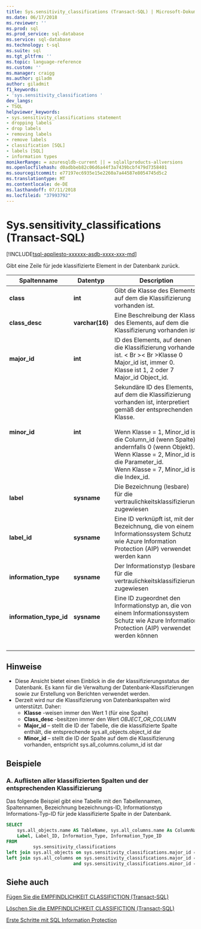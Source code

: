 ```yaml
---
title: Sys.sensitivity_classifications (Transact-SQL) | Microsoft-Dokumentation
ms.date: 06/17/2018
ms.reviewer: ''
ms.prod: sql
ms.prod_service: sql-database
ms.service: sql-database
ms.technology: t-sql
ms.suite: sql
ms.tgt_pltfrm: ''
ms.topic: language-reference
ms.custom: ''
ms.manager: craigg
ms.author: giladm
author: giladmit
f1_keywords:
- 'sys.sensitivity_classifications '
dev_langs:
- TSQL
helpviewer_keywords:
- sys.sensitivity_classifications statement
- dropping labels
- drop labels
- removing labels
- remove labels
- classification [SQL]
- labels [SQL]
- information types
monikerRange: = azuresqldb-current || = sqlallproducts-allversions
ms.openlocfilehash: d0adbbeb82c06d6a44f3a7439bcbf479d7358401
ms.sourcegitcommit: e77197ec6935e15e2260a7a44587e8054745d5c2
ms.translationtype: MT
ms.contentlocale: de-DE
ms.lasthandoff: 07/11/2018
ms.locfileid: "37993792"
---
```

# <a name="syssensitivityclassifications-transact-sql"></a>Sys.sensitivity_classifications (Transact-SQL)
[!INCLUDE[tsql-appliesto-xxxxxx-asdb-xxxx-xxx-md](../../includes/tsql-appliesto-xxxxxx-asdb-xxxx-xxx-md.md)]

Gibt eine Zeile für jede klassifizierte Element in der Datenbank zurück.

|Spaltenname|Datentyp|Description|
|-----------------|---------------|-----------------|  
|**class**|**int**|Gibt die Klasse des Elements, auf dem die Klassifizierung vorhanden ist.|  
|**class_desc**|**varchar(16)**|Eine Beschreibung der Klasse des Elements, auf dem die Klassifizierung vorhanden ist.|  
|**major_id**|**int**|ID des Elements, auf denen die Klassifizierung vorhanden ist. < Br \>< Br \>Klasse 0 Major_id ist, immer 0.<br>Klasse ist 1, 2 oder 7 Major_id Object_id.|  
|**minor_id**|**int**|Sekundäre ID des Elements, auf dem die Klassifizierung vorhanden ist, interpretiert gemäß der entsprechenden Klasse.<br><br>Wenn Klasse = 1, Minor_id ist die Column_id (wenn Spalte), andernfalls 0 (wenn Objekt).<br>Wenn Klasse = 2, Minor_id ist die Parameter_id.<br>Wenn Klasse = 7, Minor_id ist die Index_id. |  
|**label**|**sysname**|Die Bezeichnung (lesbare) für die vertraulichkeitsklassifizierung zugewiesen|  
|**label_id**|**sysname**|Eine ID verknüpft ist, mit der Bezeichnung, die von einem Informationssystem Schutz wie Azure Information Protection (AIP) verwendet werden kann|  
|**information_type**|**sysname**|Der Informationstyp (lesbare) für die vertraulichkeitsklassifizierung zugewiesen|  
|**information_type_id**|**sysname**|Eine ID zugeordnet den Informationstyp an, die von einem Informationssystem Schutz wie Azure Information Protection (AIP) verwendet werden können|  
| &nbsp; | &nbsp; | &nbsp; |

## <a name="remarks"></a>Hinweise  

- Diese Ansicht bietet einen Einblick in die der klassifizierungsstatus der Datenbank. Es kann für die Verwaltung der Datenbank-Klassifizierungen sowie zur Erstellung von Berichten verwendet werden.
- Derzeit wird nur die Klassifizierung von Datenbankspalten wird unterstützt. Daher:
    - **Klasse** -weisen immer den Wert 1 (für eine Spalte)
    - **Class_desc** -besitzen immer den Wert *OBJECT_OR_COLUMN*
    - **Major_id** – stellt die ID der Tabelle, die die klassifizierte Spalte enthält, die entsprechende sys.all_objects.object_id dar
    - **Minor_id** – stellt die ID der Spalte auf dem die Klassifizierung vorhanden, entspricht sys.all_columns.column_id ist dar

## <a name="examples"></a>Beispiele

### <a name="a-listing-all-classified-columns-and-their-corresponding-classification"></a>A. Auflisten aller klassifizierten Spalten und der entsprechenden Klassifizierung

Das folgende Beispiel gibt eine Tabelle mit den Tabellennamen, Spaltennamen, Bezeichnung bezeichnungs-ID, Informationstyp Informations-Typ-ID für jede klassifizierte Spalte in der Datenbank.

```sql
SELECT
    sys.all_objects.name AS TableName, sys.all_columns.name As ColumnName,
    Label, Label_ID, Information_Type, Information_Type_ID
FROM
          sys.sensitivity_classifications
left join sys.all_objects on sys.sensitivity_classifications.major_id = sys.all_objects.object_id
left join sys.all_columns on sys.sensitivity_classifications.major_id = sys.all_columns.object_id
                         and sys.sensitivity_classifications.minor_id = sys.all_columns.column_id
```

## <a name="see-also"></a>Siehe auch  

[Fügen Sie die EMPFINDLICHKEIT CLASSIFICTION (Transact-SQL)](../../t-sql/statements/add-sensitivity-classification-transact-sql.md)

[Löschen Sie die EMPFINDLICHKEIT CLASSIFICTION (Transact-SQL)](../../t-sql/statements/drop-sensitivity-classification-transact-sql.md)

[Erste Schritte mit SQL Information Protection](http://aka.ms/sqlip)
